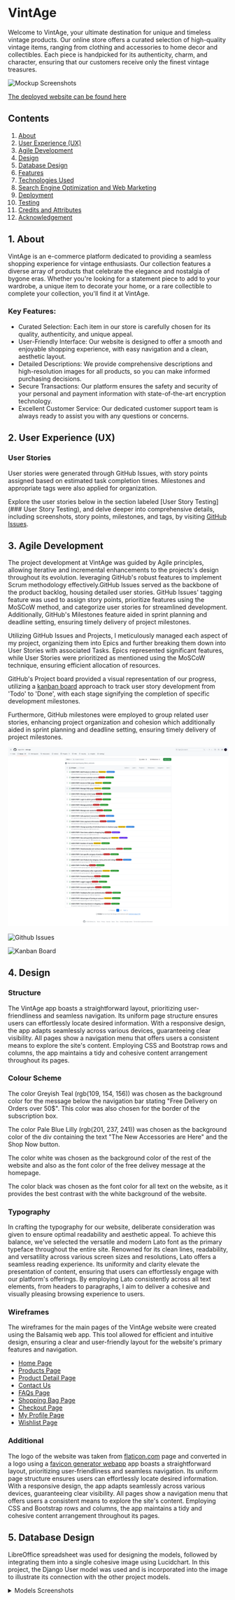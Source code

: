 # VintAge
Welcome to VintAge, your ultimate destination for unique and timeless vintage products. Our online store offers a curated selection of high-quality vintage items, ranging from clothing and accessories to home decor and collectibles. Each piece is handpicked for its authenticity, charm, and character, ensuring that our customers receive only the finest vintage treasures.


![Mockup Screenshots](docs_readme/)


[The deployed website can be found here](https://vint-age-f72b1a14d20f.herokuapp.com/)

## Contents

1. [About](#1-about)
2. [User Experience (UX)](#2-user-experience-ux)
3. [Agile Development](#3-agile-development)
4. [Design](#4-design)
5. [Database Design](#5-database-design)
6. [Features](#6-features)
7. [Technologies Used](#7-technologies-used)
8. [Search Engine Optimization and Web Marketing](#8-search-engine-optimization-and-web-marketing)
9. [Deployment](#9-deployment)
10. [Testing](#10-testing)
11. [Credits and Attributes](#11-credits)
12. [Acknowledgement](#12-acknowledgement)

## 1. About
VintAge is an e-commerce platform dedicated to providing a seamless shopping experience for vintage enthusiasts. Our collection features a diverse array of products that celebrate the elegance and nostalgia of bygone eras. Whether you're looking for a statement piece to add to your wardrobe, a unique item to decorate your home, or a rare collectible to complete your collection, you'll find it at VintAge.

### Key Features:

- Curated Selection: Each item in our store is carefully chosen for its quality, authenticity, and unique appeal.
- User-Friendly Interface: Our website is designed to offer a smooth and enjoyable shopping experience, with easy navigation and a clean, aesthetic layout.
- Detailed Descriptions: We provide comprehensive descriptions and high-resolution images for all products, so you can make informed purchasing decisions.
- Secure Transactions: Our platform ensures the safety and security of your personal and payment information with state-of-the-art encryption technology.
- Excellent Customer Service: Our dedicated customer support team is always ready to assist you with any questions or concerns.

## 2. User Experience (UX)

### User Stories

User stories were generated through GitHub Issues, with story points assigned based on estimated task completion times. Milestones and appropriate tags were also applied for organization.

Explore the user stories below in the section labeled [User Story Testing](### User Story Testing), and delve deeper into comprehensive details, including screenshots, story points, milestones, and tags, by visiting [GitHub Issues](https://github.com/vega-2135/the_pancake_palace/issues).

## 3. Agile Development

The project development at VintAge was guided by Agile principles, allowing iterative and incremental enhancements to the projects's design throughout its evolution. leveraging GitHub's robust features to implement Scrum methodology effectively.GitHub Issues served as the backbone of the product backlog, housing detailed user stories. GitHub Issues' tagging feature was used to assign story points, prioritize features using the MoSCoW method, and categorize user stories for streamlined development. Additionally, GitHub's Milestones feature aided in sprint planning and deadline setting, ensuring timely delivery of project milestones.

Utilizing GitHub Issues and Projects, I meticulously managed each aspect of my project, organizing them into Epics and further breaking them down into User Stories with associated Tasks. Epics represented significant features, while User Stories were prioritized as mentioned using the MoSCoW technique, ensuring efficient allocation of resources.

GitHub's Project board provided a visual representation of our progress, utilizing a [kanban board](https://github.com/users/vega-2135/projects/4) approach to track user story development from 'Todo' to 'Done', with each stage signifying the completion of specific development milestones.


Furthermore, GitHub milestones were employed to group related user stories, enhancing project organization and cohesion which additionally aided in sprint planning and deadline setting, ensuring timely delivery of project milestones.

![Github Issues](docs_readme/images/issues_page.png)

![Github Issues](docs_readme/images/issues_closed_page.png)

![Kanban Board](docs_readme/images/project_kanban.png)

## 4. Design

### Structure
The VintAge app boasts a straightforward layout, prioritizing user-friendliness and seamless navigation. Its uniform page structure ensures users can effortlessly locate desired information. With a responsive design, the app adapts seamlessly across various devices, guaranteeing clear visibility. All pages show a navigation menu that offers users a consistent means to explore the site's content. Employing CSS and Bootstrap rows and columns, the app maintains a tidy and cohesive content arrangement throughout its pages.

### Colour Scheme

The color Greyish Teal (rgb(109, 154, 156)) was chosen as the background color for the message below the navigation bar stating "Free Delivery on Orders over 50$". This color was also chosen for the border of the subscription box.

The color Pale Blue Lilly (rgb(201, 237, 241)) was chosen as the background color of the div containing the text "The New Accessories are Here" and the Shop Now button.

The color white was chosen as the background color of the rest of the website and also as the font color of the free delivey message at the homepage.

The color black was chosen as the font color for all text on the website, as it provides the best contrast with the white background of the website.

### Typography

In crafting the typography for our website, deliberate consideration was given to ensure optimal readability and aesthetic appeal. To achieve this balance, we've selected the versatile and modern Lato font as the primary typeface throughout the entire site. Renowned for its clean lines, readability, and versatility across various screen sizes and resolutions, Lato offers a seamless reading experience. Its uniformity and clarity elevate the presentation of content, ensuring that users can effortlessly engage with our platform's offerings. By employing Lato consistently across all text elements, from headers to paragraphs, I aim to deliver a cohesive and visually pleasing browsing experience to users.

### Wireframes

The wireframes for the main pages of the VintAge website were created using the Balsamiq web app. This tool allowed for efficient and intuitive design, ensuring a clear and user-friendly layout for the website's primary features and navigation.

- [Home Page](docs_readme/wireframes/homepage.png)
- [Products Page](docs_readme/wireframes/products_page.png)
- [Product Detail Page](docs_readme/wireframes/product_detail_page.png)
- [Contact Us](docs_readme/wireframes/contact_us_page.png)
- [FAQs Page](docs_readme/wireframes/faq_page.png)
- [Shopping Bag Page](docs_readme/wireframes/shopping_bag_page.png)
- [Checkout Page](docs_readme/wireframes/checkout_page.png)
- [My Profile Page](docs_readme/wireframes/my_profile_page.png)
- [Wishlist Page](docs_readme/wireframes/wishlist_page.png)

### Additional
The logo of the website was taken from [flaticon.com](https://www.flaticon.com/) page and converted in a logo using a [favicon generator webapp](https://favicon.io/)
 app boasts a straightforward layout, prioritizing user-friendliness and seamless navigation. Its uniform page structure ensures users can effortlessly locate desired information. With a responsive design, the app adapts seamlessly across various devices, guaranteeing clear visibility. All pages show a navigation menu that offers users a consistent means to explore the site's content. Employing CSS and Bootstrap rows and columns, the app maintains a tidy and cohesive content arrangement throughout its pages.

## 5. Database Design
LibreOffice spreadsheet was used for designing the models, followed by integrating them into a single cohesive image using Lucidchart. In this project, the Django User model was used and is incorporated into the image to illustrate its connection with the other project models.

<details>
<summary>Models Screenshots</summary>

![Model 1](docs_readme/db_design/design1.png)

![Contact Model 1](docs_readme/db_design/contact_db.png)

![ReacOut Model](docs_readme/db_design/reachout_db.png)

![Q&A Models](docs_readme/db_design/qa_db.png)

## 6. Features

- ### Home Page
The homepage features a concise overview of the website's purpose alongside a link to all the products of the store and a section to subscribe to receive emails about recent offers, new deals and arrivals, enticing visitors with a glimpse of the new products awaiting them. A prominent navigation bar grants seamless access to every corner of the site, ensuring users can easily explore and discover a plethora of different products from clothing to deco items.

<details>
<summary>Home Page Screenshot</summary>

![Homepage](/docs_readme/features/homepage.png)

</details>

- ### Navbar
The navbar is designed to adapt to different screen sizes and contains essential features for user navigation. It prominently displays the website logo and incorporates a search box, enabling users to find products based on specific keywords. Additionally, there are distinct buttons for user registration and login, facilitating access to enhanced functionality within the site.

Once users register or log in, the options in the My Account dropdown menu transform, displaying convenient links to check their personalized profile page. This profile page contains fields the user can edit, allowing for a more rapid payment of checkout products. The My Account menu also displays a link for logging out of the site and a link to check the products added to their wishlist. Below the aforementioned navbar options, there are five additional options available:

-Six categories of products, each leading to a page containing products dedicated to that category. The categories are: All Products, Clothing, Music, Mobility, Deco, and Special Offers.
- Two links to the 'Contact Us' and 'FAQs' pages, providing users with a means to get in touch and additional information about the website.

This layout ensures that users can easily navigate through the website, explore all items the store has to offer, and access essential pages for further engagement or inquiries.

<details>
<summary>Nav Bar Screenshots</summary>

![Navigation Bar Unlogged](/docs_readme/features/navbar1.png)
![Navigation Bar Logged in](/docs_readme/features/navba2.png)

</details>

- ### Footer
The footer contains the copyright information and the icons for facebook, twitter and instagram pages.


<details>
<summary>Search Recipes Screenshot</summary>

![Footer](/docs_readme/features/footer.png)

</details>

- ### User Authentication
The VintAge website employs the Django Allauth package to manage user authentication and grant authenticated users access to CRUD functionalities. This package furnishes a suite of views and templates dedicated to user registration, login, and logout processes. Throughout the website, defensive programming techniques have been implemented to safeguard against unauthorized access to pages lacking appropriate permissions. Django's LoginRequired mixin is utilized to restrict access to anonymous users, redirecting them to the login page when attempting to view restricted content, for example only the original author of a recipe can make edits of comments or submitted recipes. Unauthorized attempts trigger redirection to a 403 error page, notifying users of their lack of permission to execute the action. Furthermore, for access to the admin panel, users must hold either 'superuser' or 'staff status' permissions.

<details>
<summary>User Authentication Screenshots</summary>

![Login Page](/docs_readme/features/login.png)
![Logout Page](/docs_readme/features/logout.png)
![Register Page](/docs_readme/features/register.png)

</details>

- ### Products Page
The Product Page displays all the products that belong to a given category. At the top right of this page, there is a link that redirects users to a page showing all products and a number that represents the total number of products available for a given category. Additionally, there is a dropdown menu to sort the products by price, rating, name, and category.

Each product listing on the page features an image of the product, followed by the product name, price, category, and rating. For admin users, "Edit" and "Delete" buttons are displayed to the right of the product rating. Clicking the "Edit" button directs the admin user to a page where they can edit the details of the given product (image, name, price, etc.). Clicking the "Delete" button removes the product from the website and the database.

<details>
<summary>Products Page Screenshots</summary>

![Product Page Sample 1](/docs_readme/features/products_page1.png)
![Product Page Sample 2](/docs_readme/features/products_page2.png)

</details>

- ### Products Detail Page
The Product Detail Page displays an image of the product. To the right of the product image, a detailed description is shown, including, from top to bottom:

- The name of the product
- The price of the product
- The category the product belongs to
- The current rating of the product
- A text providing more information about the product
- A quantity box where users can specify the number of items they wish to purchase
- Buttons to keep shopping, add to bag, and add to wishlist.

Upon clicking the "Add To Bag" button, a message pops out informing the user that the product has been added to the shopping bag.

<details>
<summary>Product Detail Page Screenshots</summary>

![Product Detail Page](/docs_readme/features/product_detail_page.png)
![Success Message](/docs_readme/features/bag1.png)

</details>

- ### Shopping Bag Page
The Shopping Bag Page displays rows of products that have been added to the shopping bag. Each row features an image of the product followed by a small description, including the product's SKU and size (when applicable). The price, quantity, and subtotal for each product are also shown.

When the user clicks on the product's name or image they are redirected to the detail page of that product.

The quantity section includes a spinner control menu that allows the user to increase or decrease the number of items they want to purchase for a given product. It also includes update and remove options. The update option adjusts the quantity of a product if the user changes it, while the remove option deletes the product entirely from the shopping bag.

At the bottom right of the page, the following details are displayed:

- Bag Total: the total price of the products without delivery costs
- Delivery Cost
- Grand Total: the total price of all items in the shopping bag, including delivery costs
- Buttons that direct users to the page with all the products on the website ("Keep Shopping") and to the secure checkout page, where users can add the required information for the payment of the products.


<details>
<summary>Shopping Bag Page Screenshots</summary>

![Shopping Bag Page](/docs_readme/features/shopping_bag_page1.png)
![Shopping Bag Page](/docs_readme/features/shopping_bag_page2.png)

</details>


- ### Checkout Page
The Checkout Page features three forms on the right side of the page: one for the user's personal details, one for the delivery information, and one for the payment details. Users must provide their card information in the payment form to complete the purchase. On the left side of these forms, the order summary is displayed.

At the bottom of the page, below the payment form, there are two buttons: the "Adjust Bag" button, which allows users to modify the items or quantities of items they want to purchase, and the "Complete Order" button, which finalizes the payment and checkout process for the purchased products.

Once users fill in all the required fields and click the "Complete Order" button, a loading symbol appears at the center of the page. After a few seconds, a new page loads, and the text "Thank You" appears at the top left of the page, followed by the order information. A success message also appears, informing the user that the order was successfully processed. The message includes the order number and confirmation that a confirmation email will be sent to the email address provided in the personal details form.


<details>
<summary>Checkout Page Screenshots</summary>

![Checkout Page](/docs_readme/features/checkout_page1.png)
![Checkout Page/ Loading](/docs_readme/features/checkout_page2.png)
![Cheackout Success Page](/docs_readme/features/checkout_page3.png)

</details>

- ### Wishlist Page
The Wishlist Page displays the products that users have added to their wishlist from the product detail page. The page shows the added products with the same information and styles as those on the products page. An additional "Remove from Wishlist" button is located below the rating information of each product. Clicking this button removes the given product from the user's wishlist. When a product is removed from the wishlist, a message pops up informing the user that the product was successfully deleted from t

<details>
<summary>Wishlist Page Screenshots</summary>

![Wishlist Page Sample #1](/docs_readme/features/wishlist_page1.png)
![Wishlist Page Sample #2](/docs_readme/features/wishlist_page2.png)

</details>


- ### My Profile Page
The My Profile Page features a form on the right side of the page where users can fill in their personal and delivery information. Users can edit and update this information at any time, and a success message will appear at the top right of the page informing the user that their profile was successfully updated. If a field is filled in on the My Profile Page, the same field on the checkout page will be automatically populated, allowing for a faster checkout experience. On the left side of the page, the order history of the user is displayed, showing all the products the user has purchased since they created an account on the site.


<details>
<summary>My Profile Page Screenshots</summary>

![My Profile Page](/docs_readme/features/my_profile_page1.png)
![My Profile Page](/docs_readme/features/my_profile_page2.png)

</details>


- ### Contact Us Page
All users can contact customer service by clicking in the Contact Us option of the navbar. Users can leave a message for comments, questions or suggestions about the site or products.


<details>
<summary>Contact Page Screenshot</summary>

![Contact Us Page](/docs_readme/features/contact_us_page.png)

</details>


- ### FAQs Page
The FAQs page provides a brief description of the page content followed by answers to the most frequently asked questions from users.


<details>
<summary>FAQs Page Screenshot</summary>

![FAQs Page](/docs_readme/features/faq_page.png)

</details>


- ### Admin Panel
The Django admin panel is accessible to 'superusers' and users granted the 'staff status' permission. This panel serves as a central hub for managing site content. Each data model is seamlessly integrated into the admin interface using the register decorator. This allows for easy access and management of various functionalities, including adding or removing recipes, reviewing contact messages, setting the approval status of recipes and comments, as well as managing user accounts for cases of inappropriate behavior on the site. Additionally, the admin panel facilitates the addition of descriptions found on the About page.


<details>
<summary>Admin Panel Screenshot</summary>

![Admin Panel](/docs_readme/features/admin_panel.png)

</details>


- ### Product Management Page
The Product Management Page allows users with admin accounts to add products directly, bypassing the need to visit the admin panel. The page displays a form with all the necessary fields to add a new product to the store. At the bottom of the form, users can either cancel the action or add the product. Upon clicking the "Add Product" button, a success message appears at the top right of the page, informing the user that the product was successfully added to the online store.


<details>
<summary>Product Management Page Screenshot</summary>

![Product Management Page](/docs_readme/features/product_management_page.png)

</details>

- ### Error Pages
This project shows customized error pages for error: 400, 403, 404 and 500.


<details>
<summary>Error Pages Screenshots</summary>

![Error 400](/docs_readme/features/400.png)
![Error 403](/docs_readme/features/403.png)
![Error 403](/docs_readme/features/404.png)
![Error 500](/docs_readme/features/500.png)

</details>

- ### Future Features
#### Cancellation of Oreders: 
Allow customers to cancel their orders directly through their account page, providing greater flexibility and control over their purchases.

#### Return of Products:
Implement a hassle-free return process enabling customers to initiate returns easily from their order history, ensuring a smooth and customer-friendly experience.

#### Tracking of Sent Products:
Introduce real-time tracking for shipped products, allowing customers to monitor the delivery status and location of their orders seamlessly.

#### Chatbot for Customer Service:
Deploy an AI-powered chatbot to assist customers with their inquiries, offering quicker and more efficient support for common issues and questions.

## 7. Technologies Used
### Languages

- [HTML5](https://en.wikipedia.org/wiki/HTML5)
- [CSS3](https://en.wikipedia.org/wiki/CSS)
- [JavaScript](https://en.wikipedia.org/wiki/JavaScript)
- [Python](https://en.wikipedia.org/wiki/Python_(programming_language))

### Frameworks, Libraries and Packages

- [Django 4.2.1](https://docs.djangoproject.com/en/3.2/)

- [Bootstrap 4](https://getbootstrap.com/)

- [dj_database_url](https://pypi.org/project/dj-database-url/) used to allow Database urls to connect to the PostgreSQL database.

- [Psycopg2](https://pypi.org/project/psycopg2/) used to support the connection to the PostgreSQL database.

- [ElephantSQL](https://www.elephantsql.com/) used for storing and managing the project database.

- [Django Crispy Forms](https://django-crispy-forms.readthedocs.io/en/latest/) used to simplify form rendering.

- [Django Allauth](https://django-allauth.readthedocs.io/en/latest/) used for account registration and authentication.

- [Gunicorn](https://gunicorn.org/) used as the Web Server to run Django on Heroku.

- [Pillow](https://pillow.readthedocs.io/en/stable/) used to support image processing capabilities.

### Tools

- [GitHub:](https://github.com/) used for version control, collaborative development and code management.

- [GitHub Kanban Board](https://github.com/users/vega-2135/projects/4) used for managing and tracking the user stories using the agile methodology.

- [Google Fonts:](https://fonts.google.com/) used to import and apply a variety of fonts to enhance the visual appeal of the website.

- [Font Awesome](https://fontawesome.com/) used to add icons for aesthetic and UX purposes.

- [VSCode (Visual Studio Code):](https://code.visualstudio.com/) used for writing, editing, and debugging the code for this webapp.

- [Techsini:](https://techsini.com/multi-mockup/) used to create mockup images of home page in different devices (phone, ipad, laptop, desktop).

- [Balsamiq:](https://balsamiq.com/) used to generate wireframes of the page.

- [Heroku:](https://dashboard.heroku.com/) used for the deployment of the application.

- [Lucid Chart:](https://www.lucidchart.com/) used for making a flow chart of the project models.

- [Stripe](https://stripe.com/en-de) used for secure payments (referenced in base.html).

- [AWS](https://aws.amazon.com/s3/) used to store static files and images.

- [Bulkresizephotos](https://bulkresizephotos.com/en?format=webp&quality=93) used for changing extension and size of the recipe's images.

- [favicon.io](https://favicon.io/) used for the logo of the website.

- [The W3C Markup Validation Service](https://validator.w3.org/) used to validate code in html files.

- [The W3C CSS Validation Service](https://jigsaw.w3.org/css-validator/) used to validate css code.

- [Code Institute Python Linter](https://pep8ci.herokuapp.com/) used to validate code in .py files.

- [JSHint](https://jshint.com/) sed to validate javascript code.

- [Firefox DevTools](https://developer.chrome.com/docs/devtools/) used for debugging of css code.

## 8. Search ENgine Optimization and Web Marketing
When planning the project, an important step was to consider SEO strategies to achieve a high-quality product that ranks well in search engines. The content of this website was created with the idea of building a vintage e-commerce site, taking into account the users' needs. The information on the website is easy to understand and demonstrates expertise, authoritativeness, and trustworthiness.

Key changes implemented to achieve this include:

- Planning keywords for the meta sections of the HTML file and throughout the site's content.
- Choosing names and alt text for all images to match the site’s keywords, increasing the chances of a higher quality evaluation from search engines.
- Creating an FAQs section to help and guide users with any questions about the site or products, while also contributing to a high-quality product that can potentially rank high in search engines.
- Selecting tags to attract clicks from users, such as span, h1, and h2.
- Utilizing sitemap.xml and robots.txt files.
- Creating a Facebook page for VintAge online store
[VintAge Facebook Page Link](https://www.facebook.com/profile.php?id=61560058197456)
![VintAge Facebook Page Sample #1](/docs_readme/features/facebook_page1.png)
![VintAge Facebook Page Sample #1](/docs_readme/features/facebook_page2.png)

## 9. Deployment
Below are detailed instructions on how to clone this project repository and the steps to configure and deploy the application.

<details>
<summary>1. Fork Repository</summary>

- Log in to GitHub.
- Go to the repository for this project (<https://github.com/vega-2135/vint-age>).
- In the top-right corner of the page, click "Fork".
- Under "Owner", select an owner for the repository from the dropdown menu.
- Optionally, in the "Description" field, type a description of your fork.
- To copy the main branch only, select the "Copy the main branch only" check box. If you do not select this option, all branches will be copied into the new fork.
- Click "Create fork"
</details>

<details>
<summary>2. Cloning Your Forked Repository</summary>

- Log-in to GitHub.com, navigate to your fork of the repository.
- Above the list of files, click Code.
- Copy the URL for the repository.
  - To clone the repository using HTTPS, under "Clone with HTTPS", click the "Copy" icon.
  - To clone the repository using an SSH key, including a certificate issued by your organization's SSH certificate authority, click SSH, then click the "Copy" icon.
  - To clone a repository using GitHub CLI, click Use GitHub CLI, then click the "Copy" icon.
- Open Git Bash
- Change the current working directory to the location where you want the cloned directory.
- Type git clone, and then paste the URL you copied earlier.
- Press Enter. Your local clone will be created.

For more details about forking and cloning a repository, please refer to [GitHub documentation](https://docs.github.com/en/get-started/quickstart/fork-a-repo).
</details>

<details>
<summary>3. Install Dependencies</summary>

Use the `pip install -r requirements.txt` command to install all of the Python modules and packages listed in your requirements.txt file.
</details>

<details>
<summary>4. Create your env.py</summary>

- In your project workspace, create a file called env.py and make sure this file is included in the .gitignore file.
- Add the following code:

```python

import os

os.environ["DATABASE_URL"]='<copiedURL>'
os.environ['SECRET_KEY'] = '<ADD YOUR SECRET KEY HERE>'
import os

os.environ.setdefault(
    "STRIPE_PUBLIC_KEY",
    "<ADD YOUR PUBLIC KEY HERE>",
)
os.environ.setdefault(
    "STRIPE_SECRET_KEY",
    "<ADD YOUR SECRET KEY HERE>",
)
os.environ.setdefault(
    "STRIPE_WH_SECRET",
    "<ADD YOUR WH SECRET KEY HERE>",
)
os.environ.setdefault(
    "DATABASE_URL",
    "<copiedURL>",
)

os.environ.setdefault("AWS_ACCESS_KEY_ID", "<ADD YOUR AWS ACCESS KEY HERE>")
os.environ.setdefault(
    "AWS_SECRET_ACCESS_KEY", "<ADD YOUR AWS SECRET ACCESS KEY HERE>"
)
os.environ.setdefault("EMAIL_HOST_USER", "<ADD YOUR EMAIL HOST USER HERE>")
os.environ.setdefault("EMAIL_HOST_PASS", "<ADD YOUR EMAIL HOST PASSWORD HERE>")


```

- Replace `<TEXT BETWEEN ANGLE BRAKETS>` in the corresponding environment variables with your own secret keys or passwords.
- Save the file.
</details>

<details>
<summary>5. Create a Database</summary>

- Create an account and log in with ElephantSQL.com.
- From the dashboard click “Create New Instance”.
- Set up your plan
  - Give your plan a Name
  - Select a plan tier
  - You can leave the Tags field blank
- Select “Select Region”
- Select a data center near you
- Then click “Review”
- Check your details are correct and then click “Create instance”
- Return to the ElephantSQL dashboard and click on the database instance name for this project
- In the URL section, click the copy icon to copy the database URL
- In your env.py file replace `<copiedURL>` in the DATABASE_URL environment variable with the copied URL.
- Save the file.
</details>

<details>
<summary>6. Set Up AWS</summary>
AWS has been used as the cloud host for imagery. To implement this you will need and AWS account and to create an S3 Bucket and User Profile. Developer guidance can be followed on AWS's site.

To serve the images you will need to add the following config to your settings.py file.

```
if 'USE_AWS' in os.environ:
    # Cache control
    AWS_S3_OBJECT_PARAMETERS = {
        'Expires': 'Thu, 31 Dec 2099 20:00:00 GMT',
        'CacheControl': 'max-age=94608000',
    }
    # Bucket config
    AWS_STORAGE_BUCKET_NAME = 'the-coffee-collective'
    AWS_S3_REGION_NAME = 'eu-west-2'
    AWS_ACCESS_KEY_ID = os.environ.get('AWS_ACCESS_KEY_ID')
    AWS_SECRET_ACCESS_KEY = os.environ.get('AWS_SECRET_ACCESS_KEY')
    AWS_S3_CUSTOM_DOMAIN = f'{AWS_STORAGE_BUCKET_NAME}.s3.amazonaws.com'
    # Static and media files
    STATICFILES_STORAGE = 'custom_storages.StaticStorage'
    STATICFILES_LOCATION = 'static'
    DEFAULT_FILE_STORAGE = 'custom_storages.MediaStorage'
    MEDIAFILES_LOCATION = 'media'
    # Override static and media URLs in Production
    STATIC_URL = f'https://{AWS_S3_CUSTOM_DOMAIN}/{STATICFILES_LOCATION}'
    MEDIA_URL = f'https://{AWS_S3_CUSTOM_DOMAIN}/{MEDIAFILES_LOCATION}'
```
</details>

<details>
<summary>7. Set Up Stripe</summary>

Stripe has been used to receive payments from customers. To implement this functionality, you need to register an account in Stripe and follow the [documentation](https://stripe.com/docs) to incorporate the guided HTML, Python and JavaScript code. Be sure to add the secret key generated with Stripe to your Heroku Config Variables and in the settings.py file as described in the documentation.

Once Stripe is activated you can test the checkout process with a test credit card detail provided by Stripe. Please use these details (below) and not real card details as there is no guarantee that your mony can be returned as this is a fictitious site. In the stripe's documentation, there are a few tests cards details that you can use for different tests of the checkout process using stripe.

Example of test card details(found onstripe documentation):

| CARD NO             | MM / YY | CVC | Post Code |
| ------------------- | ------- | --- | --------- |
| 4242 4242 4242 4242 | 04 / 24 | 242 | 42424     |
</details>

<details>
<summary>Gmail SMTP</summary>

Gmail SMTP has been used to send account confirmation, order confirmations and user contact emails in the deployed version. To use this configuration, copy and adapt the code below into your settings.py file.

```
if 'DEVELOPMENT' in os.environ:
    EMAIL_BACKEND = 'django.core.mail.backends.console.EmailBackend'
    DEFAULT_FROM_EMAIL = '(ADD YOUR EMAIL ADDRESS)@gmail.com'
else:
    EMAIL_BACKEND = 'django.core.mail.backends.smtp.EmailBackend'
    EMAIL_USE_TLS = True
    EMAIL_PORT = 587
    EMAIL_HOST = 'smtp.gmail.com'
    EMAIL_HOST_USER =  os.environ.get('EMAIL_HOST_USER')
    EMAIL_HOST_PASSWORD = os.environ.get('EMAIL_HOST_PASS')
    DEFAULT_FROM_EMAIL = os.environ.get('EMAIL_HOST_USER')
```
</details>
<details>
<summary>8. Heroku Account Setup</summary>
1. Create an account in Heroku (if you don't have one).

2. Navigate to the Heroku dashboard and click on the "Create new app" button.

3. Choose a unique name for your app, select the region, and then click "Create app".

Configuration of Variables

4. On the Application Configuration page for the new app, click on the Resources tab.

5. Next, click on Settings on the Application Configuration page and click on "Reveal Config Vars".

6. Add a new Config Var called DISABLE_COLLECTSTATIC and assign it a value of 1, and click Add to save it. Remove this when releasing for Production.

7. Add a new Config Var called SECRET_KEY and assign it a value - any random string of letters, digits and symbols, and click Add to save it.

8. Add a new Config Var called DATABASE_URL and paste in the value for your ElephantSQL database, and click Add to save it.

9. The settings.py file should be updated to use the DATABASE_URL and SECRET_KEY environment variable values as follows :

    DATABASES = {'default': dj_database_url.parse(os.environ.get('DATABASE_URL'))}

    SECRET_KEY = os.environ.get('SECRET_KEY')

10. In Gitpod, in the project terminal window, to initialize the data model in the postgres database, run the command : python3 manage.py migrate

11. Update the requirements.txt file with all necessary supporting files by entering the command : pip freeze > requirements.txt

12. Commit and push any local changes to GitHub.

13. In order to be able to run the application on localhost, add SECRET_KEY and DATABASE_URL and their values to env.py.

Connect GitHub Repository to Heroku App

1. Navigate to Application Configuration page for the application on Heroku and click on the Deploy tab.
1. Select GitHub as the Deployment Method and if prompted, confirm that you want to connect to GitHub. Enter and search for the required repository, then click on Connect to link them up..
1. Scroll down the page and choose to either Automatically Deploy each time changes are pushed to GitHub, or Manually deploy - I chose the latter for the initial deployment to watch the build and then opted for Automatic Deployment.
1. The application can be run from the Application Configuration page by clicking on the Open App button.
1. Each time you push code from your GitHub Repo it will be automatically reflected in your Heroku App.
</details>

<details>
<summary>9. Pre Production Deployment Configuration</summary>

In Your Django Project code:
1. Set DEBUG flag to False in settings.py
1. Update the requirements.txt file with all necessary supporting files by entering the command : pip freeze > requirements.txt
1. Commit and push code to GitHub

In the Heroku App:
1. Settings > Config Vars : Delete environment variable : DISABLE_COLLECTSTATIC
1. Deploy : Click on deploy branch
</details>

## 10. Testing
After a manual approach to development and deployment, I have opted to conduct manual testing for the MVP. The testing procedures will ensure that the deployed site matches the site in development by covering the following aspects:

* User stories: Validate that the user requirements have been fulfilled for the MVP release.
* Page validation: Ensure all features and links across the site function as designed and developed.1
* Responsiveness: Verify that each page is responsive across three media queries: mobiles, tablets-laptops, and desktop monitors.
* Accessibility: Test each page for compliance with accessibility guidelines using the WAVE online assessment tool.
* Performance: Use Chrome's developer tool 'Lighthouse Testing' to assess pages for performance, best practices, SEO, and accessibility.
* Browser: Test pages for layout, features, and overall performance across Chrome, Firefox, Edge, Safari, and Opera.
* Devices Responsivesess: Conduct manual testing on iOS and Android mobiles, tablets, laptops, and desktops to ensure a positive user experience across all devices and browsers.
* Code validation: Ensure the codebase is validated using industry-standard tools for HTML, CSS, JavaScript, and Python code.

Due to the large size of the results tables, I have decided display them in a separate file.

[Navigate to TESTING.md](TESTING.md)

<br>

***

<br>

## 11. Credits and Attributes

- ### Code
Much of the coding and testing relies heavily on the Code Institutes walkthrough project "Boutique Ado" in the Code Institue Building an E-Commerce Platform module.

I used several online resources to implement an idea into code, including:

- [Django Documentation](https://docs.djangoproject.com/en/4.0/): Frequently referenced to refresh old concepts and explore new topics and functionalities.
- [W3Schools](https://www.w3schools.com/bootstrap4/bootstrap_carousel.asp): Used for the carousel on the homepage. Although I initially developed this functionality on my own, I found W3Schools' approach to be cleaner, simpler, and more elegant, so I adopted it.
- [Stack Overflow forums](https://stackoverflow.com): Utilized for debugging and fixing code issues.

- ### Images

- For all the products images, phtoleap mobile app was used for creating the images. 

- Pexels was used for the images in the homepage.
[Carousel Image 1](https://www.pexels.com/photo/man-in-bus-247929/)
[Carousel Image 2](https://www.pexels.com/photo/vintage-coronet-twelve-20-box-camera-22033622/)
[Carousel Image 3](https://www.pexels.com/photo/gray-double-bell-clock-1037993/)
[Carousel Image 4](https://www.pexels.com/photo/blue-vinyl-record-playing-on-turntable-1389429/)
[Carousel Image 5](https://www.pexels.com/photo/woman-driving-vintage-car-on-road-during-daytime-33678/)

- Error pages:
[400 and 404 Error Pages Image](https://www.freepik.com/free-vector/404-error-background-flat-style_1825302.htm#query=404%20background&position=25&from_view=keyword&track=ais&uuid=a5621bc7-ebb8-4dab-b635-d6a2928c04fa)

[403 Error Page Image](https://www.freepik.com/free-vector/403-error-forbidden-with-police-concept-illustration_7938324.htm#fromView=search&page=1&position=1&uuid=e30b37c7-600d-46ca-8b16-4f27f3ccc261)

[500 Error Page Image](https://www.freepik.com/free-vector/data-scientist-data-analytics-manager-database-developer-administrator-working-big-data-job-database-developers-careers-big-data-concept_11667700.htm#fromView=image_search_similar&page=1&position=52&uuid=8390b579-7d08-4305-8972-36e5c14ddec5)

- ### Favicon

The icon of the page was taken from [flaticon.com](https://www.flaticon.com/free-icon/old-camera_6373842?term=vintage+camera&page=1&position=6&origin=tag&related_id=6373842) and then uploaded to [favicon generator](https://favicon.io/)

## 12. Acknowledgement
I'd like to thank my mentor Brian Macharia, for his invaluable guidance, feedback, tips, and the shared resources. 
